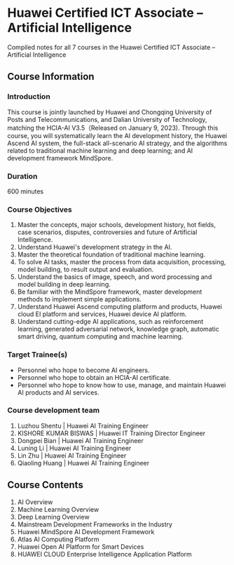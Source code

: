 # Huawei Certified ICT Associate – Artificial Intelligence
Compiled notes for all 7 courses in the Huawei Certified ICT Associate – Artificial Intelligence

## Course Information
### Introduction
This course is jointly launched by Huawei and Chongqing University of Posts and Telecommunications, and Dalian University of Technology, matching the HCIA-AI V3.5（Released on January 9, 2023). Through this course, you will systematically learn the AI development history, the Huawei Ascend AI system, the full-stack all-scenario AI strategy, and the algorithms related to traditional machine learning and deep learning; and AI development framework MindSpore.

### Duration
600 minutes

### Course Objectives
1. Master the concepts, major schools, development history, hot fields, case scenarios, disputes, controversies and future of Artificial Intelligence.
2. Understand Huawei's development strategy in the AI.
3. Master the theoretical foundation of traditional machine learning.
4. To solve AI tasks, master the process from data acquisition, processing, model building, to result output and evaluation.
5. Understand the basics of image, speech, and word processing and model building in deep learning.
6. Be familiar with the MindSpore framework, master development methods to implement simple applications.
7. Understand Huawei Ascend computing platform and products, Huawei cloud EI platform and services, Huawei device AI platform.
8. Understand cutting-edge AI applications, such as reinforcement learning, generated adversarial network, knowledge graph, automatic smart driving, quantum computing and machine learning.

### Target Trainee(s)
- Personnel who hope to become AI engineers.
- Personnel who hope to obtain an HCIA-AI certificate.
- Personnel who hope to know how to use, manage, and maintain Huawei AI products and AI services.

### Course development team
1. Luzhou Shentu | Huawei AI Training Engineer
2. KISHORE KUMAR BISWAS | Huawei IT Training Director Engineer
3. Dongpei Bian | Huawei AI Training Engineer
4. Luning Li | Huawei AI Training Engineer
5. Lin Zhu | Huawei AI Training Engineer
6. Qiaoling Huang | Huawei AI Training Engineer

## Course Contents
1. AI Overview
2. Machine Learning Overview
3. Deep Learning Overview
4. Mainstream Development Frameworks in the Industry
5. Huawei MindSpore AI Development Framework
6. Atlas AI Computing Platform
7. Huawei Open AI Platform for Smart Devices
8. HUAWEI CLOUD Enterprise Intelligence Application Platform
